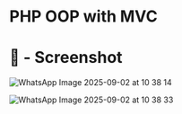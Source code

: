 # PHP OOP with MVC

# 📸 - Screenshot

![WhatsApp Image 2025-09-02 at 10 38 14](https://github.com/user-attachments/assets/b8d64d82-25a6-4987-bc10-bcfbe61415f5)

![WhatsApp Image 2025-09-02 at 10 38 33](https://github.com/user-attachments/assets/4b917f26-84d4-4f7b-8b76-6c5620c957d9)

